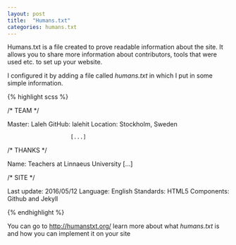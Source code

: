 ```yaml
---
layout: post
title:  "Humans.txt"
categories: humans.txt
---
```


Humans.txt is a file created to prove readable information about the site.
It allows you to share more information about contributors, tools that were used etc. to set up your website.

I configured it by adding a file called *humans.txt* in which I put in some simple information.

{% highlight scss %}

/* TEAM */

Master: Laleh
GitHub: lalehit
Location: Stockholm, Sweden

                        [...]

/* THANKS */

Name: Teachers at Linnaeus University
                        [...]

/* SITE */

Last update: 2016/05/12
Language: English
Standards: HTML5
Components: Github and Jekyll

{% endhighlight %}

You can go to <http://humanstxt.org/> learn more about what *humans.txt* is and how you can implement it on your site
